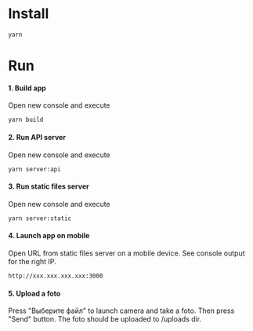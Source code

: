 # Install

```
yarn
```

# Run

#### 1. Build app

Open new console and execute

```
yarn build
```

#### 2. Run API server

Open new console and execute

```
yarn server:api
```

#### 3. Run static files server

Open new console and execute

```
yarn server:static
```

#### 4. Launch app on mobile

Open URL from static files server on a mobile device. See console output for the right IP.

```
http://xxx.xxx.xxx.xxx:3000
```

#### 5. Upload a foto

Press "Выберите файл" to launch camera and take a foto.
Then press "Send" button. The foto should be uploaded to /uploads dir.
